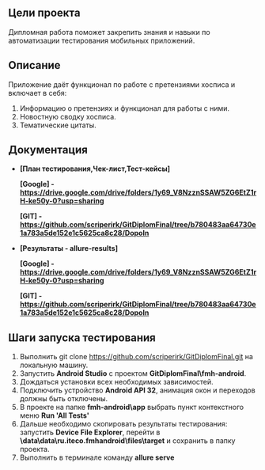 ## Цели проекта
Дипломная работа поможет закрепить знания и навыки по автоматизации тестирования мобильных приложений.

## Описание
Приложение даёт функционал по работе с претензиями хосписа и включает в себя:

1. Информацию о претензиях и функционал для работы с ними.
2. Новостную сводку хосписа.
3. Тематические цитаты.

## Документация

* **[План тестирования,Чек-лист,Тест-кейсы]**

  **[Google] - https://drive.google.com/drive/folders/1y69_V8NzznSSAW5ZG6EtZ1rH-ke50y-0?usp=sharing**
  
  **[GIT] - https://github.com/scriperirk/GitDiplomFinal/tree/b780483aa64730e1a783a5de152e1c5625ca8c28/Dopoln** 

* **[Результаты - allure-results]**

  **[Google] - https://drive.google.com/drive/folders/1y69_V8NzznSSAW5ZG6EtZ1rH-ke50y-0?usp=sharing**

  **[GIT] - https://github.com/scriperirk/GitDiplomFinal/tree/b780483aa64730e1a783a5de152e1c5625ca8c28/Dopoln**


## Шаги запуска тестирования

1. Выполнить git clone https://github.com/scriperirk/GitDiplomFinal.git на локальную машину.
2. Запустить **Android Studio** с проектом **GitDiplomFinal\fmh-android**.
3. Дождаться установки всех необходимых зависимостей.
4. Подключить устройство **Android API 32**, анимация окон и переходов должны быть отключены.
5. В проекте на папке **fmh-android\app** выбрать пункт контекстного меню **Run 'All Tests'**
6. Дальше необходимо скопировать результаты тестирования: запустить **Device File Explorer**, перейти в **\data\data\ru.iteco.fmhandroid\files\target** и сохранить в папку проекта.
7. Выполнить в терминале команду **allure serve**
